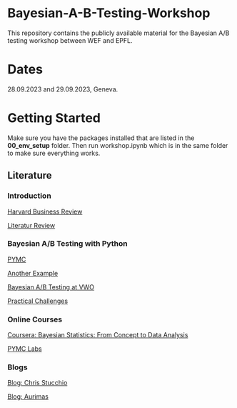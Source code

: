 # Bayesian-A-B-Testing-Workshop

This repository contains the publicly available material for the Bayesian A/B testing workshop between WEF and EPFL.

# Dates

28.09.2023 and 29.09.2023, Geneva.

# Getting Started

Make sure you have the packages installed that are listed in the **00_env_setup** folder. Then run workshop.ipynb which is in the same folder to make sure everything works.

## Literature

### Introduction

[Harvard Business Review](https://hbr.org/2017/06/a-refresher-on-ab-testing)

[Literatur Review](https://aurimas.eu/blog/2023/01/getting-to-decisions-faster-in-a-b-tests-part-1-literature-review/?utm_campaign=Data_Elixir&utm_source=Data_Elixir_423)

### Bayesian A/B Testing with Python

[PYMC](https://www.pymc.io/projects/examples/en/latest/case_studies/bayesian_ab_testing_introduction.html)

[Another Example](http://www.claudiobellei.com/2017/11/02/bayesian-AB-testing/)

[Bayesian A/B Testing at VWO](https://vwo.com/downloads/VWO_SmartStats_technical_whitepaper.pdf)


[Practical Challenges](https://aurimas.eu/blog/2023/02/getting-faster-to-decisions-in-a-b-tests-part-2-misinterpretations-and-practical-challenges-of-classical-hypothesis-testing/)

### Online Courses

[Coursera: Bayesian Statistics: From Concept to Data Analysis](https://www.coursera.org/learn/bayesian-statistics)

[PYMC Labs](https://www.youtube.com/@PyMCLabs)

### Blogs

[Blog: Chris Stucchio](https://www.chrisstucchio.com)

[Blog: Aurimas](https://aurimas.eu/blog/)

